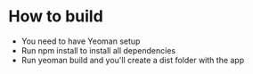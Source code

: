 # How to build
* You need to have Yeoman setup
* Run npm install to install all dependencies
* Run yeoman build and you'll create a dist folder with the app

